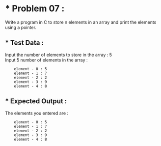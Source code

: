 # * Problem 07 :

Write a program in C to store n elements in an array and print the elements using a pointer.

## * Test Data :

Input the number of elements to store in the array : 5  
Input 5 number of elements in the array :  

        element - 0 : 5  
        element - 1 : 7  
        element - 2 : 2  
        element - 3 : 9  
        element - 4 : 8  

## * Expected Output :  

 The elements you entered are :     

        element - 0 : 5                                                                           
        element - 1 : 7  
        element - 2 : 2                                                                        
        element - 3 : 9
        element - 4 : 8 
